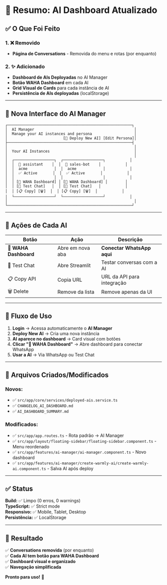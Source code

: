 # 🎯 Resumo: AI Dashboard Atualizado

## ✅ O Que Foi Feito

### 1. ❌ Removido
- **Página de Conversations** - Removida do menu e rotas (por enquanto)

### 2. ✨ Adicionado
- **Dashboard de AIs Deployadas** no AI Manager
- **Botão WAHA Dashboard** em cada AI
- **Grid Visual de Cards** para cada instância de AI
- **Persistência de AIs deployadas** (localStorage)

---

## 🎨 Nova Interface do AI Manager

```
┌────────────────────────────────────────────────────────┐
│  AI Manager                                             │
│  Manage your AI instances and persona                   │
│                         [🚀 Deploy New AI] [Edit Persona]│
├────────────────────────────────────────────────────────┤
│                                                         │
│  Your AI Instances                                      │
│                                                         │
│  ┌──────────────────┐  ┌──────────────────┐           │
│  │  🤖 assistant    │  │  🤖 sales-bot    │           │
│  │  acme            │  │  acme            │           │
│  │  ✅ Active       │  │  ✅ Active       │           │
│  │                  │  │                  │           │
│  │ [📱 WAHA Dashboard] │ [📱 WAHA Dashboard] │        │
│  │ [💬 Test Chat]   │  │ [💬 Test Chat]   │           │
│  │ [📋 Copy] [🗑️]  │  │ [📋 Copy] [🗑️]  │           │
│  └──────────────────┘  └──────────────────┘           │
│                                                         │
└────────────────────────────────────────────────────────┘
```

---

## 🔘 Ações de Cada AI

| Botão | Ação | Descrição |
|-------|------|-----------|
| 📱 **WAHA Dashboard** | Abre em nova aba | **Conectar WhatsApp aqui** |
| 💬 Test Chat | Abre Streamlit | Testar conversas com a AI |
| 📋 Copy API | Copia URL | URL da API para integração |
| 🗑️ Delete | Remove da lista | Remove apenas da UI |

---

## 🚀 Fluxo de Uso

1. **Login** → Acessa automaticamente o **AI Manager**
2. **Deploy New AI** → Cria uma nova instância
3. **AI aparece no dashboard** → Card visual com botões
4. **Clicar "📱 WAHA Dashboard"** → Abre dashboard para conectar WhatsApp
5. **Usar a AI** → Via WhatsApp ou Test Chat

---

## 📁 Arquivos Criados/Modificados

### Novos:
- ✅ `src/app/core/services/deployed-ais.service.ts`
- ✅ `CHANGELOG_AI_DASHBOARD.md`
- ✅ `AI_DASHBOARD_SUMMARY.md`

### Modificados:
- ✅ `src/app/app.routes.ts` - Rota padrão → AI Manager
- ✅ `src/app/layout/floating-sidebar/floating-sidebar.component.ts` - Menu reordenado
- ✅ `src/app/features/ai-manager/ai-manager.component.ts` - Novo dashboard
- ✅ `src/app/features/ai-manager/create-warmly-ai/create-warmly-ai.component.ts` - Salva AI após deploy

---

## ✅ Status

**Build:** ✅ Limpo (0 erros, 0 warnings)  
**TypeScript:** ✅ Strict mode  
**Responsivo:** ✅ Mobile, Tablet, Desktop  
**Persistência:** ✅ LocalStorage

---

## 🎯 Resultado

✅ **Conversations removida** (por enquanto)  
✅ **Cada AI tem botão para WAHA Dashboard**  
✅ **Dashboard visual e organizado**  
✅ **Navegação simplificada**  

**Pronto para uso!** 🚀
